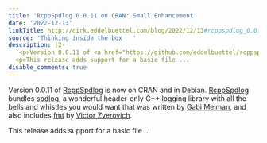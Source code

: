 ```yaml
---
title: 'RcppSpdlog 0.0.11 on CRAN: Small Enhancement'
date: '2022-12-13'
linkTitle: http://dirk.eddelbuettel.com/blog/2022/12/13#rcppspdlog_0.0.11
source: 'Thinking inside the box   '
description: |2-
   <p>Version 0.0.11 of <a href="https://github.com/eddelbuettel/rcppspdlog">RcppSpdlog</a> is now on CRAN and in Debian. <a href="https://dirk.eddelbuettel.com/code/rcpp.spdlog.html">RcppSpdlog</a> bundles <a href="https://github.com/gabime/spdlog">spdlog</a>, a wonderful header-only C++ logging library with all the bells and whistles you would want that was written by <a href="https://github.com/gabime">Gabi Melman</a>, and also includes <a href="https://github.com/fmtlib/fmt">fmt</a> by <a href="https://github.com/vitaut">Victor Zverovich</a>.</p>
  <p>This release adds support for a basic file ...
disable_comments: true
---
```

 <p>Version 0.0.11 of <a href="https://github.com/eddelbuettel/rcppspdlog">RcppSpdlog</a> is now on CRAN and in Debian. <a href="https://dirk.eddelbuettel.com/code/rcpp.spdlog.html">RcppSpdlog</a> bundles <a href="https://github.com/gabime/spdlog">spdlog</a>, a wonderful header-only C++ logging library with all the bells and whistles you would want that was written by <a href="https://github.com/gabime">Gabi Melman</a>, and also includes <a href="https://github.com/fmtlib/fmt">fmt</a> by <a href="https://github.com/vitaut">Victor Zverovich</a>.</p>
<p>This release adds support for a basic file ...